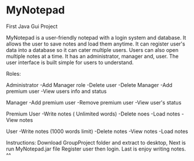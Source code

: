 # MyNotepad

First Java Gui Project

MyNotepad is a user-friendly notepad with a login system and database. It allows the user to save notes and load them anytime. It can register user's data into a database so it can cater multiple users.
Users can also open multiple notes at a time. It has an administrator, manager and, user. The user interface is built simple for users to understand.




Roles:

Administrator
-Add Manager role
-Delete user
-Delete Manager
-Add premium user
-View users info and status

Manager
-Add premium user
-Remove premium user
-View user's status

Premium User
-Write notes ( Unlimited words)
-Delete noes
-Load notes
-View notes

User
-Write notes (1000 words limit)
-Delete notes
-View notes
-Load notes




Instructions:
Download GroupProject folder and extract to desktop, Next is run MyNotepad.jar file
Register user then login. Last is enjoy writing notes. ^^
